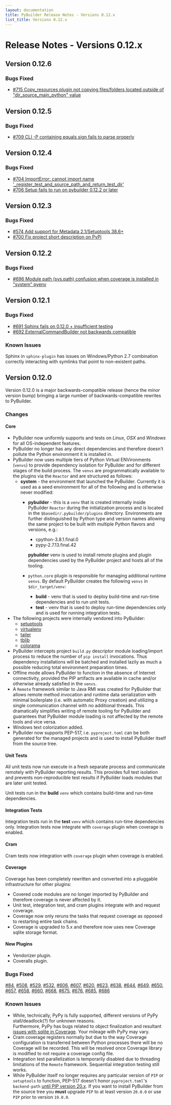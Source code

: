 ```yaml
---
layout: documentation
title: PyBuilder Release Notes - Versions 0.12.x
list_title: Versions 0.12.x
---
```


# Release Notes - Versions 0.12.x

## Version 0.12.6

### Bugs Fixed

* [#715 Copy_resources plugin not copying files/folders located outside of "dir_source_main_python" value](https://github.com/pybuilder/pybuilder/issues/715)

## Version 0.12.5

### Bugs Fixed

* [#709 CLI -P containing equals sign fails to parse properly](https://github.com/pybuilder/pybuilder/issues/709)

## Version 0.12.4

### Bugs Fixed

* [#704 ImportError: cannot import name '_register_test_and_source_path_and_return_test_dir'](https://github.com/pybuilder/pybuilder/issues/704)
* [#706 Setup fails to run on pybuilder 0.12.2 or later](https://github.com/pybuilder/pybuilder/issues/706)

## Version 0.12.3

### Bugs Fixed

* [#574 Add support for Metadata 2.1/Setuptools 38.6+](https://github.com/pybuilder/pybuilder/issues/574)
* [#700 Fix project short description on PyPi](https://github.com/pybuilder/pybuilder/issues/700)

## Version 0.12.2

### Bugs Fixed

* [#696 Module path (sys.path) confusion when coverage is installed in "system" pyenv](https://github.com/pybuilder/pybuilder/issues/696)

## Version 0.12.1

### Bugs Fixed

* [#691 Sphinx fails on 0.12.0 + insufficient testing](https://github.com/pybuilder/pybuilder/issues/691)
* [#692 ExternalCommandBuilder not backwards compatible](https://github.com/pybuilder/pybuilder/issues/692)

### Known Issues

Sphinx in `sphinx-plugin` has issues on Windows/Python 2.7 combination correctly interacting with symlinks that point to
non-existent paths.

## Version 0.12.0

Version 0.12.0 is a major backwards-compatible release (hence the *minor* version bump) bringing a large number of 
backwards-compatible rewrites to PyBuilder.

### Changes

#### Core
* PyBuilder now uniformly supports and tests on *Linux*, *OSX* and *Windows* for all OS-independent features.
* PyBuilder no longer has any direct dependencies and therefore doesn't pollute the Python environment it is 
installed in.
* PyBuilder now uses multiple tiers of Python Virtual ENVironments (`venvs`) to provide dependency isolation for 
PyBuilder and for different stages of the build process. The `venvs` are programmatically available to the plugins via 
the `Reactor` and are structured as follows:
  * **system** - the environment that launched the PyBuilder. Currently it is used as a seed environment for all of the
  following and is otherwise never modified:
    * **pybuilder** - this is a `venv` that is created internally inside PyBuilder `Reactor` during the initialization 
    process and is located in the `$basedir/.pybuilder/plugins` directory.
    Environments are further distinguished by Python type and version names allowing the same project to be built 
    with multiple Python flavors and versions, e.g.:
      * cpython-3.8.1.final.0
      * pypy-2.7.13.final.42

      **pybuilder** venv is used to install remote plugins and plugin dependencies used by the PyBuilder project and 
      hosts all of the tooling. 
    * `python.core` plugin is responsible for managing additional runtime `venvs`. By default PyBuilder creates the 
    following `venvs` in `$dir_target/venv`:
      * **build** - venv that is used to deploy build-time and run-time dependencies and to run unit tests.
      * **test** - venv that is used to deploy run-time dependencies only and is used for running integration tests.
* The following projects were internally vendored into PyBuilder:
  * [setuptools](https://pypi.org/project/setuptools/)
  * [virtualenv](https://pypi.org/project/virtualenv/)
  * [tailer](https://pypi.org/project/tailer/)
  * [tblib](https://pypi.org/project/tblib/)
  * [colorama](https://pypi.org/project/colorama/)
* PyBuilder intercepts project `build.py` descriptor module loading/import process to reduce the number of `pip install` 
invocations. Thus dependency installations will be batched and installed lazily as much a possible reducing 
total environment preparation times.
* Offline mode allows PyBuilder to function in the absence of Internet connectivity, provided the PIP artifacts are
available in cache and/or otherwise already satisfied in the `venvs`.
* A `Remote` framework similar to Java RMI was created for PyBuilder that allows remote method invocation and 
runtime data serialization with minimal boilerplate (i.e. with automatic Proxy creation) and utilizing a single 
communication channel with no additional threads. This dramatically simplifies writing of remote tooling for PyBuilder
and guarantees that PyBuilder module loading is not affected by the remote tools and vice versa.
* Windows text colorization added.
* PyBuilder now supports PEP-517, i.e. `pyproject.toml` can be both generated for the managed projects and is used 
to install PyBuilder itself from the source tree.

#### Unit Tests
All unit tests now run execute in a fresh separate process and communicate remotely with PyBuilder reporting results.
This provides full test isolation and prevents non-reproducible test results if PyBuilder loads modules that are later
unit tested.

Unit tests run in the **build** `venv` which contains build-time and run-time dependencies.

#### Integration Tests

Integration tests run in the **test** `venv` which contains run-time dependencies only. Integration tests now integrate
with `coverage` plugin when coverage is enabled.

#### Cram

Cram tests now integration with `coverage` plugin when coverage is enabled. 

#### Coverage

Coverage has been completely rewritten and converted into a pluggable infrastructure for other plugins:
* Covered code modules are no longer imported by PyBuilder and therefore coverage is never affected by it.
* Unit test, integration test, and cram plugins integrate with and request coverage.
* Coverage now only reruns the tasks that request coverage as opposed to restarting entire task chains.
* Coverage is upgraded to 5.x and therefore now uses new Coverage sqlite storage format.

#### New Plugins

* Vendorizer plugin.
* Coveralls plugin.

### Bugs Fixed

[#84](https://github.com/pybuilder/pybuilder/issues/84),
[#508](https://github.com/pybuilder/pybuilder/issues/508),
[#529](https://github.com/pybuilder/pybuilder/issues/529),
[#532](https://github.com/pybuilder/pybuilder/issues/532),
[#606](https://github.com/pybuilder/pybuilder/issues/606),
[#607](https://github.com/pybuilder/pybuilder/issues/607),
[#620](https://github.com/pybuilder/pybuilder/issues/620),
[#623](https://github.com/pybuilder/pybuilder/issues/623),
[#638](https://github.com/pybuilder/pybuilder/issues/638),
[#644](https://github.com/pybuilder/pybuilder/issues/644),
[#649](https://github.com/pybuilder/pybuilder/issues/649),
[#650](https://github.com/pybuilder/pybuilder/issues/650),
[#657](https://github.com/pybuilder/pybuilder/issues/657),
[#658](https://github.com/pybuilder/pybuilder/issues/658), 
[#660](https://github.com/pybuilder/pybuilder/issues/660),
[#668](https://github.com/pybuilder/pybuilder/issues/668),
[#675](https://github.com/pybuilder/pybuilder/issues/675),
[#676](https://github.com/pybuilder/pybuilder/issues/676),
[#685](https://github.com/pybuilder/pybuilder/issues/685),
[#686](https://github.com/pybuilder/pybuilder/issues/686)

### Known Issues
* While, technically, PyPy is fully supported, different versions of PyPy stall/deadlock(?) for unknown reasons.  
Furthermore, PyPy has bugs related to object finalization and resultant 
[issues with sqlite in Coverage](https://github.com/nedbat/coveragepy/issues/928). Your mileage with PyPy may vary.
* Cram coverage registers normally but due to the way Coverage configuration is transferred between Python processes
there will be no Coverage will be recorded. This will be resolved once Coverage library is modified to not require 
a coverage config file.
* Integration test parallelization is temporarily disabled due to threading limitations of the `Remote` framework.
Sequential integration testing still works.
* While PyBuilder itself no longer requires any particular version of `PIP` or `setuptools` to function, PEP-517 doesn't
honor `pyproject.toml`'s `backend-path` [until PIP version 20.x](https://github.com/pypa/pip/pull/7394). If you want
to install PyBuilder from the source tree you **must** upgrade `PIP` to at least version `20.0.0` or use `PIP` prior to 
version `19.0.0`.
